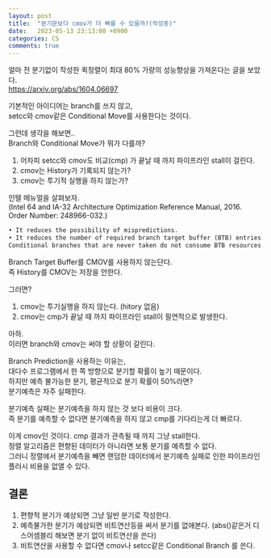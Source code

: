 ```yaml
---
layout: post
title:  "분기문보다 cmov가 더 빠를 수 있을까?(작성중)"
date:   2023-05-13 23:13:00 +0900
categories: CS
comments: true
---
```

얼마 전 분기없이 작성한 퀵정렬이 최대 80% 가량의 성능향상을 가져온다는 글을 보았다.  
<https://arxiv.org/abs/1604.06697>  

기본적인 아이디어는 branch를 쓰지 않고,  
setcc와 cmov같은 Conditional Move를 사용한다는 것이다.  

그런데 생각을 해보면..  
Branch와 Conditional Move가 뭐가 다를까?  

1. 어차피 setcc와 cmov도 비교(cmp) 가 끝날 때 까지 파이프라인 stall이 걸린다.  
2. cmov는 History가 기록되지 않는가?  
3. cmov는 투기적 실행을 하지 않는가?  

인텔 메뉴얼을 살펴보자.  
(Intel 64 and IA-32 Architecture Optimization Reference Manual, 2016. Order Number:
248966-032.)  
```md
• It reduces the possibility of mispredictions.  
• It reduces the number of required branch target buffer (BTB) entries.  
Conditional branches that are never taken do not consume BTB resources.  
```  
Branch Target Buffer를 CMOV를 사용하지 않는단다.  
즉 History를 CMOV는 저장을 안한다.  

그러면?  
1. cmov는 투기실행을 하지 않는다. (hitory 없음)  
2. cmov는 cmp가 끝날 때 까지 파이프라인 stall이 필연적으로 발생한다.  

아하.  
이러면 branch와 cmov는 써야 할 상황이 갈린다.   

Branch Prediction을 사용하는 이유는,  
대다수 프로그램에서 한 쪽 방향으로 분기할 확률이 높기 때문이다.  
하지만 예측 불가능한 분기, 평균적으로 분기 확률이 50%라면?  
분기예측은 자주 실패한다.  

분기예측 실패는 분기예측을 하지 않는 것 보다 비용이 크다.  
즉 분기를 예측할 수 없다면 분기예측을 하지 않고 cmp를 기다리는게 더 빠르다.  

이게 cmov인 것이다.
cmp 결과가 관측될 때 까지 그냥 stall한다.  
정렬 알고리즘은 편향된 데이터가 아니라면 보통 분기를 예측할 수 없다.  
그러니 정렬에서 분기예측을 빼면 랜덤한 데이터에서
분기예측 실패로 인한 파이프라인 플러시 비용을 없앨 수 있다.  


## 결론
1. 편향적 분기가 예상되면 그냥 일반 분기로 작성한다.  
2. 예측불가한 분기가 예상되면 비트연산등을 써서 분기를 없애본다. (abs()같은거 디스어셈블리 해보면 분기 없이 비트연산을 쓴다)  
3. 비트연산을 사용할 수 없다면 cmov나 setcc같은 Conditional Branch 를 쓴다.  
